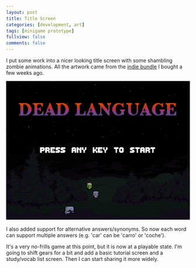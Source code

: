 ```yaml
---
layout: post
title: Title Screen
categories: [development, art]
tags: [minigame prototype]
fullview: false
comments: false
---
```


I put some work into a nicer looking title screen with some shambling zombie animations. All the artwork came from the [indie bundle]((https://www.humblebundle.com/software/8bit-pixel-game-dev-software)) I bought a few weeks ago.


![Title Screen](/assets/media/posts/2019-05-03/title-menu.gif "Title Screen")

I also added support for alternative answers/synonyms. So now each word can support multiple answers (e.g. 'car' can be 'carro' or 'coche').

It's a very no-frills game at this point, but it is now at a playable state. I'm going to shift gears for a bit and add a basic tutorial screen and a study/vocab list screen. Then I can start sharing it more widely.
